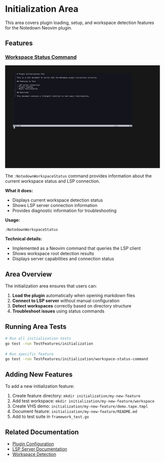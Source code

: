 # Initialization Area

This area covers plugin loading, setup, and workspace detection features for the Notedown Neovim plugin.

## Features

### [Workspace Status Command](./workspace-status-command/)
![Workspace Status Demo](./workspace-status-command/demo.gif)

The `:NotedownWorkspaceStatus` command provides information about the current workspace status and LSP connection.

**What it does:**
- Displays current workspace detection status
- Shows LSP server connection information
- Provides diagnostic information for troubleshooting

**Usage:**
```vim
:NotedownWorkspaceStatus
```

**Technical details:**
- Implemented as a Neovim command that queries the LSP client
- Shows workspace root detection results
- Displays server capabilities and connection status

## Area Overview

The initialization area ensures that users can:
1. **Load the plugin** automatically when opening markdown files
2. **Connect to LSP server** without manual configuration
3. **Detect workspaces** correctly based on directory structure
4. **Troubleshoot issues** using status commands

## Running Area Tests

```bash
# Run all initialization tests
go test -run TestFeatures/initialization

# Run specific feature
go test -run TestFeatures/initialization/workspace-status-command
```

## Adding New Features

To add a new initialization feature:

1. Create feature directory: `mkdir initialization/my-new-feature`
2. Add test workspace: `mkdir initialization/my-new-feature/workspace`
3. Create VHS demo: `initialization/my-new-feature/demo.tape.tmpl`
4. Document feature: `initialization/my-new-feature/README.md`
5. Add to test suite in `framework_test.go`

## Related Documentation

- [Plugin Configuration](../../../neovim/README.md)
- [LSP Server Documentation](../../../language-server/)
- [Workspace Detection](../../../pkg/config/)